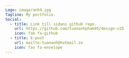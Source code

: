 ```yaml
---
Logo: image/anh4.jpg
Tagline: My portfolio.
Social:
  - title: Link till sidans github repo.
    url: https://github.com/tuananhpham95/design-v25
    icon: fab fa-github
  - title: E-post
    url: mailto:tuananh@hotmail.se
    icon: fas fa-envelope
---
```

